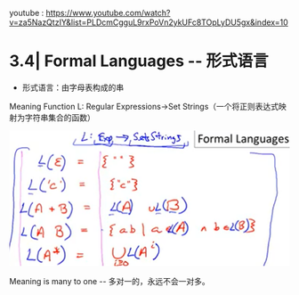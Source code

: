 youtube : https://www.youtube.com/watch?v=za5NazQtzIY&list=PLDcmCgguL9rxPoVn2ykUFc8TOpLyDU5gx&index=10

# 3.4| Formal Languages -- 形式语言

* 形式语言：由字母表构成的串

Meaning Function L: Regular Expressions->Set Strings（一个将正则表达式映射为字符串集合的函数）

![avatar](7.png)

Meaning is many to one -- 多对一的，永远不会一对多。
